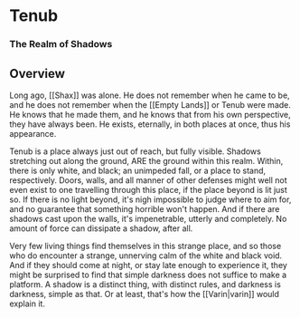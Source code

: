 # Tenub
### The Realm of Shadows

## Overview

Long ago, [[Shax]] was alone.
He does not remember when he came to be, and he does not remember when the [[Empty Lands]] or Tenub were made.
He knows that he made them, and he knows that from his own perspective, they have always been.
He exists, eternally, in both places at once, thus his appearance.

Tenub is a place always just out of reach, but fully visible.
Shadows stretching out along the ground, ARE the ground within this realm.
Within, there is only white, and black; an unimpeded fall, or a place to stand, respectively.
Doors, walls, and all manner of other defenses might well not even exist to one travelling through this place, if the place beyond is lit just so.
If there is no light beyond, it's nigh impossible to judge where to aim for, and no guarantee that something horrible won't happen.
And if there are shadows cast upon the walls, it's impenetrable, utterly and completely.
No amount of force can dissipate a shadow, after all.

Very few living things find themselves in this strange place, and so those who do encounter a strange, unnerving calm of the white and black void.
And if they should come at night, or stay late enough to experience it, they might be surprised to find that simple darkness does not suffice to make a platform.
A shadow is a distinct thing, with distinct rules, and darkness is darkness, simple as that.
Or at least, that's how the [[Varin|varin]] would explain it.